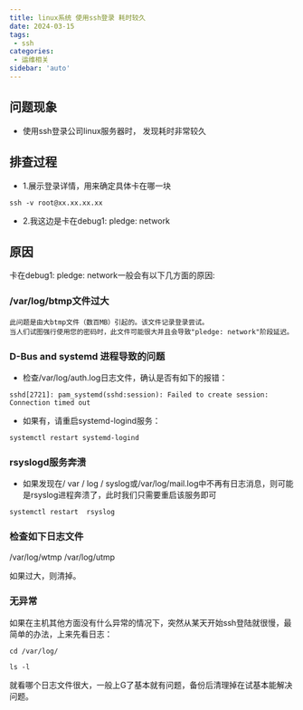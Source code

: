 ```yaml
---
title: linux系统 使用ssh登录 耗时较久
date: 2024-03-15
tags:
 - ssh
categories:
 - 运维相关
sidebar: 'auto'
---
```


## 问题现象

- 使用ssh登录公司linux服务器时， 发现耗时非常较久

## 排查过程

- 1.展示登录详情，用来确定具体卡在哪一块
```
ssh -v root@xx.xx.xx.xx
```

- 2.我这边是卡在debug1: pledge: network


## 原因

卡在debug1: pledge: network一般会有以下几方面的原因:

### /var/log/btmp文件过大
```
此问题是由大btmp文件（数百MB）引起的。该文件记录登录尝试。
当人们试图强行使用您的密码时，此文件可能很大并且会导致"pledge: network"阶段延迟。
```

### D-Bus and systemd 进程导致的问题
  - 检查/var/log/auth.log日志文件，确认是否有如下的报错：
  ```
  sshd[2721]: pam_systemd(sshd:session): Failed to create session: Connection timed out
  ```
  - 如果有，请重启systemd-logind服务：
  ```
  systemctl restart systemd-logind
  ```

### rsyslogd服务奔溃
 - 如果发现在/ var / log / syslog或/var/log/mail.log中不再有日志消息，则可能是rsyslog进程奔溃了，此时我们只需要重启该服务即可
```
systemctl restart  rsyslog
```

### 检查如下日志文件

/var/log/wtmp
/var/log/utmp

如果过大，则清掉。

### 无异常

如果在主机其他方面没有什么异常的情况下，突然从某天开始ssh登陆就很慢，最简单的办法，上来先看日志：

```
cd /var/log/

ls -l
```

就看哪个日志文件很大，一般上G了基本就有问题，备份后清理掉在试基本能解决问题。